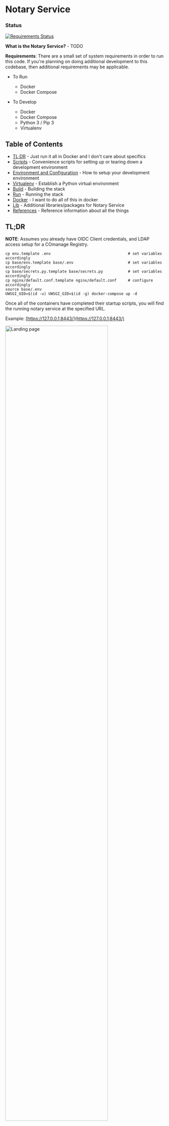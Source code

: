 # Notary Service

### Status

[![Requirements Status](https://requires.io/github/RENCI-NRIG/notary-service/requirements.svg?branch=master)](https://requires.io/github/RENCI-NRIG/notary-service/requirements/?branch=master)

**What is the Notary Service?** - TODO

**Requirements**: There are a small set of system requirements in order to run this code. If you're planning on doing additional development to this codebase, then additional requirements may be applicable.

- To Run
  - Docker
  - Docker Compose

- To Develop
  - Docker
  - Docker Compose
  - Python 3 / Pip 3
  - Virtualenv

## Table of Contents

- [TL;DR](#tldr) - Just run it all in Docker and I don't care about specifics
- [Scripts](#scripts) - Convenience scripts for setting up or tearing down a development environment
- [Environment and Configuration](#env) - How to setup your development environment
- [Virtualenv](#venv) - Establish a Python virtual environment
- [Build](#build) - Building the stack
- [Run](#run) - Running the stack
- [Docker](#docker) - I want to do all of this in docker
- [Lib](#libs) - Additional libraries/packages for Notary Service
- [References](#ref) - Reference information about all the things

## <a name="tldr"></a>TL;DR

**NOTE**: Assumes you already have OIDC Client credentials, and LDAP access setup for a COmanage Registry.

```
cp env.template .env                                  # set variables accordingly
cp base/env.template base/.env                        # set variables accordingly
cp base/secrets.py.template base/secrets.py           # set variables accordingly
cp nginx/default.conf.template nginx/default.conf     # configure accordingly
source base/.env
UWSGI_UID=$(id -u) UWSGI_GID=$(id -g) docker-compose up -d
```

Once all of the containers have completed their startup scripts, you will find the running notary service at the specified URL.

Example: [https://127.0.0.1:8443/](https://127.0.0.1:8443/)

<img width="80%" alt="Landing page" src="https://user-images.githubusercontent.com/5332509/50703546-7cc92400-1022-11e9-9004-924d8ed9713e.png">

Wait! What if I don't know how to **set variables accordingly** or to **configure accordingly**?.. Then keep reading below.

## <a name="scripts"></a>Scripts

Convenience scripts are provided in the `scripts` directory. The scripts are somewhat macOS specific due the primary development environment, but can be modified to run elsewhere.

1. [macos-development-environment.sh](scripts/macos-development-environment.sh) - generates the directories and environment stubs for the user to populate with their own configuration parameters, and starts the **database**, **neo4j**, and **nginx** containers.

2. [stop-and-remove-all.sh](scripts/stop-and-remove-all.sh) - as the name suggests, stops all running containers, removes them, and purges the system of user created container volume mounts.

Move on to the [Environment and Configuration](#env) section.

## <a name="env"></a>Environment and Configuration

Your project must be configured prior to running it for the first time. Example configuration files have been provided as templates to start from.

Do not check any of your configuration files into a repository as they will contain your projects **secrets** (use `.gitignore` to exclude any files containing secrets).

1. **.env** from [env.template](env.template) - Environment variables for docker-compose.yml to use
2. **base/.env** from [base/env.template](base/env.template) - Environment variables for Django to use via the dotenv package
3. **base/secrets.py** from [base/secrets.py.template](base/secrets.py.template) - Django requires a secret key and this file provides an example.
4. **nginx/default.conf** from [nginx/default.conf.template](nginx/default.conf.template) - Example Nginx SSL configuration file to use for deployment.

### `.env`

A file named `env.template` has been provided as an example, and is used by the `docker-compose.yml` file.

```
cp env.template .env
```

Once copied, modify the default values for each to correspond to your desired deployment. The UID and GID based entries should correspond to the values of the user responsible for running the code as these will relate to shared volumes from the host to the running containers.

```env
# docker-compose environment file
#
# When you set the same environment variable in multiple files,
# here’s the priority used by Compose to choose which value to use:
#
#  1. Compose file
#  2. Shell environment variables
#  3. Environment file
#  4. Dockerfile
#  5. Variable is not defined

# database PostgreSQL - default values should not be used in production
POSTGRES_PASSWORD=postgres
POSTGRES_USER=postgres
PGDATA=/var/lib/postgresql/data
POSTGRES_DB=postgres
POSTGRES_PORT=5432

# django
UWSGI_UID=1000
UWSGI_GID=1000

# nginx
NGINX_DEFAULT_CONF=./nginx/default.conf
NGINX_SSL_CERT=./ssl/ssl_dev.crt
NGINX_SSL_KEY=./ssl/ssl_dev.key

# neo4J
NEO4J_UID=1000
NEO4J_GID=1000
NEO4J_DATA_PATH_HOST=./neo4j/data
NEO4J_DATA_PATH_DOCKER=/data
NEO4J_IMPORTS_PATH_HOST=./neo4j/imports
NEO4J_IMPORTS_PATH_DOCKER=/imports
NEO4J_LOGS_PATH_HOST=./neo4j/logs
NEO4J_LOGS_PATH_DOCKER=/logs
NEO4J_BOLT_URL=bolt://127.0.0.1:7687
NEO4J_USER=neo4j
NEO4J_PASS=password
NEO4J_HOST=127.0.0.1
```

### `base/.env`

A file named `base/dummy.env` has been provided as an example, and is used by Django's python-dotenv package.

If you're planning on doing local development with virutalenv, configure the database to be reachable from the local machine.

- Update `POSTGRES_HOST` in `.env` to reflect the IP of your local machine (For example, from `export POSTGRES_HOST=database` to  `export POSTGRES_HOST=127.0.0.1`)

```
cp base/env.template base/.env
```

Once copied, update the variables to correspond with your deployment needs. The OIDC_RP_CLIENT values should come from your OIDC COmanage registry and the LDAP values would be provided by CILogon personnel. Default host information relates to localhost (127.0.0.1) and should be adjusted according to the hostname or IP your running on.

```env
# Settings for environment. Notes:
#
#  - Since these are bash-like settings, there should be no space between the
#    variable name and the value (ie, "A=B", not "A = B")
#  - Boolean values should be all lowercase (ie, "A=false", not "A=False")

# debug - set to false in production
export DEBUG=true

# uwsgi user
export UWSGI_UID=$(id -u)
export UWSGI_GID=$(id -g)

# database PostgreSQL - default values should not be used in production
export POSTGRES_PASSWORD=postgres
export POSTGRES_USER=postgres
export PGDATA=/var/lib/postgresql/data
export POSTGRES_DB=postgres
export POSTGRES_HOST=database
export POSTGRES_PORT=5432

# CILogon / COmanage - values provided when OIDC client is created
export OIDC_RP_CLIENT_ID=''
export OIDC_RP_CLIENT_SECRET=''

# LDAP - values provided by CILogon staff
export LDAP_HOST=''
export LDAP_USER=''
export LDAP_PASSWORD=''
export LDAP_SEARCH_BASE=''

# Neo4j
export NEO4J_UID=$(id -u)
export NEO4J_GID=$(id -g)
export NEO4J_DATA_PATH_HOST=./neo4j/data
export NEO4J_DATA_PATH_DOCKER=/data
export NEO4J_IMPORTS_PATH_HOST=./neo4j/imports
export NEO4J_IMPORTS_PATH_DOCKER=/imports
export NEO4J_LOGS_PATH_HOST=./neo4j/logs
export NEO4J_LOGS_PATH_DOCKER=/logs
export NEO4J_BOLT_URL=bolt://127.0.0.1:7687
export NEO4J_USER=neo4j
export NEO4J_PASS=password
export NEO4J_HOST=127.0.0.1
```

### `base/secrets.py`

A file named `base/secrets.py.template` has been provided as an exmaple.

Generate a `SECRET_KEY` and save in in this file

```
cp base/secrets.py.template base/secrets.py
```

Once copied, uncomment the SECRET_KEY line and add a key (example below)

```python
# Secret Key
# You must uncomment, and set SECRET_KEY to a secure random value
# e.g. https://djskgen.herokuapp.com/

SECRET_KEY = '1123*n%5ep$n2cmd9ul*qgr+uzc!d*47h$u_tdhk+x0_v+%z5a'
```

### `nginx/default.conf`

A file named `nginx/default.conf.template` has been provided as an exmaple.

```
cp nginx/default.conf.template nginx/default.conf
```

Once copied, entries for `FQDN_OR_IP` should be replaced with actual hostnames or IPs along with port information if not using default values. Also note that macOS will not use file based sockets, so TCP sockets should be used instead.

```nginx
# the upstream component nginx needs to connect to
upstream django {
    server unix:///code/base.sock; # UNIX file socket
    # Defaulting to macOS equivalent of docker0 network for TCP socket
    #server host.docker.internal:8000; # TCP socket
}

server {
    listen 80;
    server_name FQDN_OR_IP;
    return 301 https://FQDN_OR_IP$request_uri;
}

server {
    listen   443 ssl default_server;
    # the domain name it will serve for
    server_name FQDN_OR_IP; # substitute your machine's IP address or FQDN

    # If they come here using HTTP, bounce them to the correct scheme
    error_page 497 https://$server_name$request_uri;
    # Or if you're on the default port 443, then this should work too
    # error_page 497 https://;

    ssl_certificate /etc/ssl/SSL.crt;
    ssl_certificate_key /etc/ssl/SSL.key;

    charset     utf-8;

    # max upload size
    client_max_body_size 75M;   # adjust to taste

    # Django media
    location /media  {
        alias /code/media;  # your Django project's media files - amend as required
    }

    location /static {
        alias /code/static; # your Django project's static files - amend as required
    }

    # Finally, send all non-media requests to the Django server.
    location / {
        proxy_set_header X-Forwarded-For $proxy_add_x_forwarded_for;
        proxy_set_header X-Forwarded-Proto https;
        proxy_set_header Host $http_host;
        proxy_redirect off;

        uwsgi_pass  django;
        include     /code/uwsgi_params; # the uwsgi_params file
    }
}
```
- **NOTE**: `host.docker.internal` is macOS specific, substitute as required by your operating system

### `docker-compose.yml`

Double check that all variable references found in `.env`, or their default values are suitable for your deployment.

If you're planning on doing local development with virutalenv, configure the database to be reachable from the local machine.

- Ensure the `POSTGRES_PORT=5432` is properly mapped to the host in the `docker-compose.yml` file

### `ns_core_uwsgi.ini`

**NOTE**: Depending on your system (macOS) you may not be able to run the Nginx server using sockets mounted from the host. For more information refer to this Github issue: [Support for sharing unix sockets](https://github.com/docker/for-mac/issues/483). If this is the case, you'll either need to run your Nginx server over ports, or run everything in Docker. The following will describe how to run the Nginx server using TCP ports.

Update the uWSGI ini file

```ini
...
; use protocol uwsgi over TCP socket (use if UNIX file socket is not an option)
socket              = :8000
; add an http router/server on the specified address **port**
;http                = :8000
; map mountpoint to static directory (or file) **port**
;static-map          = /static/=static/
;static-map          = /media/=media/
; bind to the specified UNIX/TCP socket using uwsgi protocol (full path) **socket**
;uwsgi-socket        = ./example.sock
; ... with appropriate permissions - may be needed **socket**
;chmod-socket        = 666
...
```
Move on to the [Virtualenv](#venv) section.

## <a name="venv"></a>Virtualenv

By default this project is configured to run everything in Docker which may be non-optimal for development. In order to enable local development using Python 3 the user must make a few small changes prior to running the code.

If you're only wanting to run this in Docker, move on to the [Docker](#docker) section.

### Using virtualenv locally

Create the virtual environment and install packages

```
virtualenv -p $(which python3) venv
source venv/bin/activate
pip install --upgrade pip
pip install -r requirements.txt
```

Move on to the [Build](#build) section.

## <a name="build"></a>Build

Once all configuration has been done, the user can build the necessary containers by issuing:

```
docker-compose build
```

Anytime a modification is made to the Django code, a new container should be built prior to launching the docker-compose definition.

Move on to the [Run](#run) section.

## <a name="run"></a>Run

Be sure to source the environment variables that were configured from the `/base/.env` file.

```
source base/.env
```

### database

Create the database directories if they do not exist

```
mkdir -p pg_data/data pg_data/logs
```

Start the pre-defined PostgreSQL database in Docker

```
docker-compose up -d database
```

Validate that the database container is running.

```console
$ docker-compose ps
  Name                Command              State           Ports
-------------------------------------------------------------------------
database   docker-entrypoint.sh postgres   Up      0.0.0.0:5432->5432/tcp
```

### neo4j

Create the neo4j directories if they do not exist

```
mkdir -p neo4j/data neo4j/imports neo4j/logs
```

Start the pre-defined PostgreSQL database in Docker

```
docker-compose up -d neo4j
```

Validate that the neo4j container is running.

```console
$ docker-compose ps
  Name                Command              State           Ports
-------------------------------------------------------------------------
database   docker-entrypoint.sh postgres   Up      0.0.0.0:5432->5432/tcp
```

### django

Start the Django service

- Local virtualenv
  - Launch the `run_uwsgi.sh` script from your virtualenv, passing in your UID and GID values

  ```
  UWSGI_UID=$(id -u) UWSGI_GID=$(id -g) ./run_uwsgi.sh
  ```
  **NOTE**: The process output should remain observable in the terminal after running this command, use `ctrl-c` to end the process, or `ctrl-z` to suspend it.

- Docker only
  - Launch `django` container from docker-compose

  ```
  docker-compose up -d django
  ```
  Validate that the service is running
  
    ```console
    $ docker-compose ps
      Name                Command              State                      Ports
    ----------------------------------------------------------------------------------------------
    ...
    django     /code/docker-entrypoint.sh      Up      0.0.0.0:8000->8000/tcp
    ...
    ```

### nginx

Start the nginx service

```
$ docker-compose up -d nginx
```

Validate that the service is running on the expected port(s)

```console
$ docker-compose ps
  Name                Command              State                      Ports
----------------------------------------------------------------------------------------------
...
nginx      nginx -g daemon off;            Up      0.0.0.0:8443->443/tcp, 0.0.0.0:8080->80/tcp
...
```

At this point the notary-service stack should be running and can be verified at your defined URL: [http(s)://HOSTNAME:PORT](http://127.0.0.1:8080)

## <a name="docker"></a>Docker

TODO

## <a name="lib"></a>Lib

TODO

### ns_workflow

Neo4j/APOC graph database for managing Notary Service Workflows. Build information at [https://github.com/RENCI-NRIG/impact-docker-images/tree/master/neo4j](https://github.com/RENCI-NRIG/impact-docker-images/tree/master/neo4j)


## <a name="ref"></a>References

### Django / Python / Nginx

- Django docs: [https://docs.djangoproject.com/en/2.0/](https://docs.djangoproject.com/en/2.0/)
- uWSGI options: [http://uwsgi-docs.readthedocs.io/en/latest/Options.html](http://uwsgi-docs.readthedocs.io/en/latest/Options.html)
- Nginx docs: [https://nginx.org/en/docs/](https://nginx.org/en/docs/)

### Docker

- Docker docs: [https://docs.docker.com](https://docs.docker.com)
- Docker Compose docs: [https://docs.docker.com/compose/](https://docs.docker.com/compose/)

